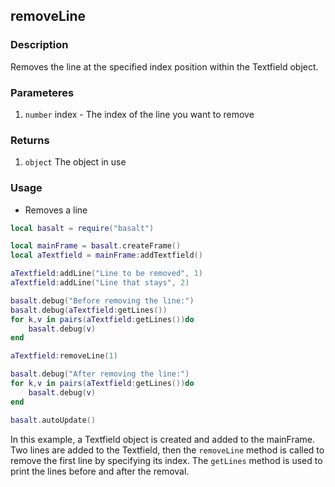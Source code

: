 ## removeLine

### Description

Removes the line at the specified index position within the Textfield object.

### Parameteres

1. `number` index - The index of the line you want to remove

### Returns

1. `object` The object in use

### Usage

* Removes a line

```lua
local basalt = require("basalt")

local mainFrame = basalt.createFrame()
local aTextfield = mainFrame:addTextfield()

aTextfield:addLine("Line to be removed", 1)
aTextfield:addLine("Line that stays", 2)

basalt.debug("Before removing the line:")
basalt.debug(aTextfield:getLines())
for k,v in pairs(aTextfield:getLines())do
    basalt.debug(v)
end

aTextfield:removeLine(1)

basalt.debug("After removing the line:")
for k,v in pairs(aTextfield:getLines())do
    basalt.debug(v)
end

basalt.autoUpdate()
```

In this example, a Textfield object is created and added to the mainFrame. Two lines are added to the Textfield, then the `removeLine` method is called to remove the first line by specifying its index. The `getLines` method is used to print the lines before and after the removal.
